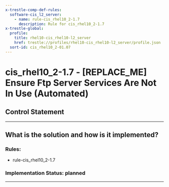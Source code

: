 ```yaml
---
x-trestle-comp-def-rules:
  software-cis_l2_server:
    - name: rule-cis_rhel10_2-1.7
      description: Rule for cis_rhel10_2-1.7
x-trestle-global:
  profile:
    title: rhel10-cis_rhel10-l2_server
    href: trestle://profiles/rhel10-cis_rhel10-l2_server/profile.json
  sort-id: cis_rhel10_2-01.07
---
```


# cis_rhel10_2-1.7 - \[REPLACE_ME\] Ensure Ftp Server Services Are Not In Use (Automated)

## Control Statement

______________________________________________________________________

## What is the solution and how is it implemented?

<!-- For implementation status enter one of: implemented, partial, planned, alternative, not-applicable -->

<!-- Note that the list of rules under ### Rules: is read-only and changes will not be captured after assembly to JSON -->

<!-- Add control implementation description here for control: cis_rhel10_2-1.7 -->

### Rules:

  - rule-cis_rhel10_2-1.7

### Implementation Status: planned

______________________________________________________________________
